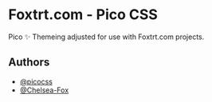 # Foxtrt.com - Pico CSS

Pico ✨ Themeing adjusted for use with Foxtrt.com projects.

## Authors

- [@picocss](https://github.com/picocss)
- [@Chelsea-Fox](https://www.github.com/Chelsea-Fox)
